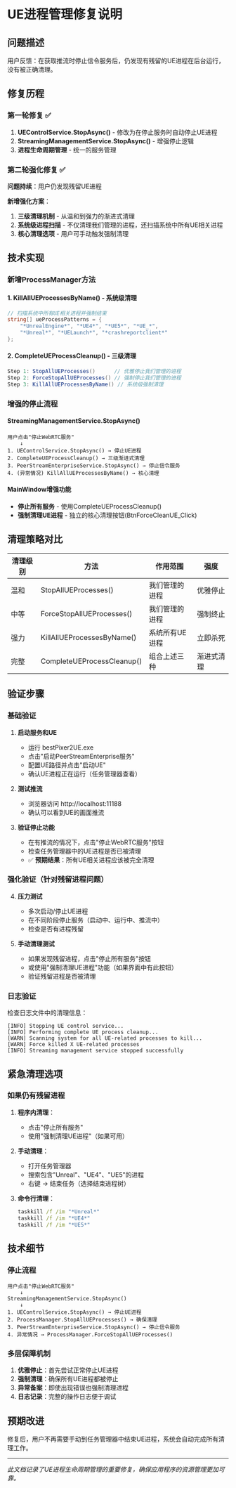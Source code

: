 # UE进程管理修复说明

## 问题描述
用户反馈：在获取推流时停止信令服务后，仍发现有残留的UE进程在后台运行，没有被正确清理。

## 修复历程

### 第一轮修复 ✅
1. **UEControlService.StopAsync()** - 修改为在停止服务时自动停止UE进程
2. **StreamingManagementService.StopAsync()** - 增强停止逻辑
3. **进程生命周期管理** - 统一的服务管理

### 第二轮强化修复 ✅
**问题持续**：用户仍发现残留UE进程

**新增强化方案**：
1. **三级清理机制** - 从温和到强力的渐进式清理
2. **系统级进程扫描** - 不仅清理我们管理的进程，还扫描系统中所有UE相关进程
3. **核心清理选项** - 用户可手动触发强制清理

## 技术实现

### 新增ProcessManager方法

#### 1. KillAllUEProcessesByName() - 系统级清理
```csharp
// 扫描系统中所有UE相关进程并强制结束
string[] ueProcessPatterns = {
    "*UnrealEngine*", "*UE4*", "*UE5*", "*UE_*", 
    "*Unreal*", "*UELaunch*", "*crashreportclient*"
};
```

#### 2. CompleteUEProcessCleanup() - 三级清理
```csharp
Step 1: StopAllUEProcesses()      // 优雅停止我们管理的进程
Step 2: ForceStopAllUEProcesses() // 强制停止我们管理的进程  
Step 3: KillAllUEProcessesByName() // 系统级强制清理
```

### 增强的停止流程

#### StreamingManagementService.StopAsync()
```
用户点击"停止WebRTC服务"
    ↓
1. UEControlService.StopAsync() → 停止UE进程
2. CompleteUEProcessCleanup() → 三级渐进式清理
3. PeerStreamEnterpriseService.StopAsync() → 停止信令服务
4. (异常情况) KillAllUEProcessesByName() → 核心清理
```

#### MainWindow增强功能
- **停止所有服务** - 使用CompleteUEProcessCleanup()
- **强制清理UE进程** - 独立的核心清理按钮(BtnForceCleanUE_Click)

## 清理策略对比

| 清理级别 | 方法 | 作用范围 | 强度 |
|---------|------|----------|------|
| 温和 | StopAllUEProcesses() | 我们管理的进程 | 优雅停止 |
| 中等 | ForceStopAllUEProcesses() | 我们管理的进程 | 强制终止 |
| 强力 | KillAllUEProcessesByName() | 系统所有UE进程 | 立即杀死 |
| 完整 | CompleteUEProcessCleanup() | 组合上述三种 | 渐进式清理 |

## 验证步骤

### 基础验证
1. **启动服务和UE**
   - 运行 bestPixer2UE.exe
   - 点击"启动PeerStreamEnterprise服务"
   - 配置UE路径并点击"启动UE"
   - 确认UE进程正在运行（任务管理器查看）

2. **测试推流**
   - 浏览器访问 http://localhost:11188
   - 确认可以看到UE的画面推流

3. **验证停止功能**
   - 在有推流的情况下，点击"停止WebRTC服务"按钮
   - 检查任务管理器中的UE进程是否已被清理
   - ✅ **预期结果**：所有UE相关进程应该被完全清理

### 强化验证（针对残留进程问题）
4. **压力测试**
   - 多次启动/停止UE进程
   - 在不同阶段停止服务（启动中、运行中、推流中）
   - 检查是否有进程残留

5. **手动清理测试**
   - 如果发现残留进程，点击"停止所有服务"按钮
   - 或使用"强制清理UE进程"功能（如果界面中有此按钮）
   - 验证残留进程是否被清理

### 日志验证
检查日志文件中的清理信息：
```
[INFO] Stopping UE control service...
[INFO] Performing complete UE process cleanup...
[WARN] Scanning system for all UE-related processes to kill...
[WARN] Force killed X UE-related processes
[INFO] Streaming management service stopped successfully
```

## 紧急清理选项

### 如果仍有残留进程
1. **程序内清理**：
   - 点击"停止所有服务"
   - 使用"强制清理UE进程"（如果可用）

2. **手动清理**：
   - 打开任务管理器
   - 搜索包含"Unreal"、"UE4"、"UE5"的进程
   - 右键 → 结束任务（选择结束进程树）

3. **命令行清理**：
   ```cmd
   taskkill /f /im "*Unreal*"
   taskkill /f /im "*UE4*"
   taskkill /f /im "*UE5*"
   ```

## 技术细节

### 停止流程
```
用户点击"停止WebRTC服务" 
    ↓
StreamingManagementService.StopAsync()
    ↓
1. UEControlService.StopAsync() → 停止UE进程
2. ProcessManager.StopAllUEProcesses() → 确保清理
3. PeerStreamEnterpriseService.StopAsync() → 停止信令服务
4. 异常情况 → ProcessManager.ForceStopAllUEProcesses()
```

### 多层保障机制
1. **优雅停止**：首先尝试正常停止UE进程
2. **强制清理**：确保所有UE进程都被停止
3. **异常备案**：即使出现错误也强制清理进程
4. **日志记录**：完整的操作日志便于调试

## 预期改进
修复后，用户不再需要手动到任务管理器中结束UE进程，系统会自动完成所有清理工作。

---
*此文档记录了UE进程生命周期管理的重要修复，确保应用程序的资源管理更加可靠。*

